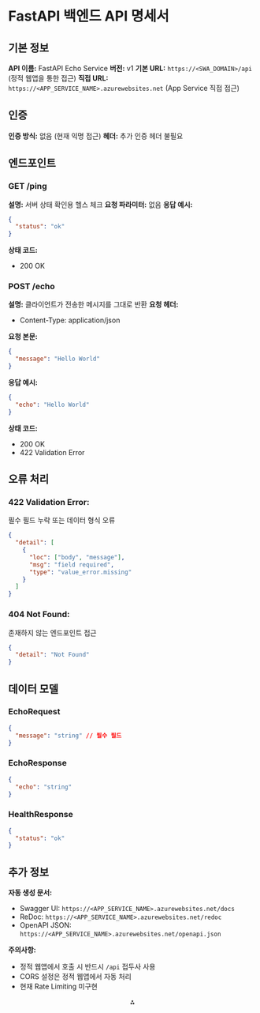 # FastAPI 백엔드 API 명세서

## 기본 정보

**API 이름:** FastAPI Echo Service
**버전:** v1
**기본 URL:** `https://<SWA_DOMAIN>/api` (정적 웹앱을 통한 접근)
**직접 URL:** `https://<APP_SERVICE_NAME>.azurewebsites.net` (App Service 직접 접근)

## 인증

**인증 방식:** 없음 (현재 익명 접근)
**헤더:** 추가 인증 헤더 불필요

## 엔드포인트

### **GET /ping**

**설명:** 서버 상태 확인용 헬스 체크
**요청 파라미터:** 없음
**응답 예시:**

```json
{
  "status": "ok"
}
```

**상태 코드:**

- 200 OK

### **POST /echo**

**설명:** 클라이언트가 전송한 메시지를 그대로 반환
**요청 헤더:**

- Content-Type: application/json

**요청 본문:**

```json
{
  "message": "Hello World"
}
```

**응답 예시:**

```json
{
  "echo": "Hello World"
}
```

**상태 코드:**

- 200 OK
- 422 Validation Error


## 오류 처리

### **422 Validation Error:**

필수 필드 누락 또는 데이터 형식 오류

```json
{
  "detail": [
    {
      "loc": ["body", "message"],
      "msg": "field required",
      "type": "value_error.missing"
    }
  ]
}
```


### **404 Not Found:**

존재하지 않는 엔드포인트 접근

```json
{
  "detail": "Not Found"
}
```


## 데이터 모델

### EchoRequest

```json
{
  "message": "string" // 필수 필드
}
```


### EchoResponse

```json
{
  "echo": "string"
}
```


### HealthResponse

```json
{
  "status": "ok"
}
```


## 추가 정보

**자동 생성 문서:**

- Swagger UI: `https://<APP_SERVICE_NAME>.azurewebsites.net/docs`
- ReDoc: `https://<APP_SERVICE_NAME>.azurewebsites.net/redoc`
- OpenAPI JSON: `https://<APP_SERVICE_NAME>.azurewebsites.net/openapi.json`

**주의사항:**

- 정적 웹앱에서 호출 시 반드시 `/api` 접두사 사용
- CORS 설정은 정적 웹앱에서 자동 처리
- 현재 Rate Limiting 미구현

<div style="text-align: center">⁂</div>